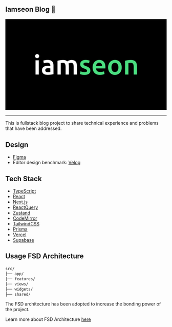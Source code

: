 ## Iamseon Blog 📮

![iamseon-blog](./public/image/main.png)

---

This is fullstack blog project to share technical experience and problems that have been addressed.

## Design

- [Figma](https://www.figma.com/)
- Editor design benchmark: [Velog](https://velog.io/)

## Tech Stack

- [TypeScript](https://www.typescriptlang.org/)
- [React](https://react.dev/)
- [Next.js](https://nextjs.org/)
- [ReactQuery](https://tanstack.com/query)
- [Zustand](https://zustand.docs.pmnd.rs/)
- [CodeMirror](https://github.com/codemirror)
- [TailwindCSS](https://tailwindcss.com/)
- [Prisma](https://www.prisma.io/)
- [Vercel](https://vercel.com/)
- [Supabase](https://supabase.com/)

## Usage FSD Architecture

```
src/
├── app/
├── features/
├── views/
├── widgets/
├── shared/
```

The FSD architecture has been adopted to increase the bonding power of the project.

Learn more about FSD Architecture [here](https://iamseon.com/post/%EA%B8%B0%EB%8A%A5-%EB%B6%84%ED%95%A0-%EC%84%A4%EA%B3%84FSD-%EC%95%84%ED%82%A4%ED%85%8D%EC%B2%98%EB%A1%9C-FE-%EA%B5%AC%EC%A1%B0-%EC%B5%9C%EC%A0%81%ED%99%94%ED%95%98%EA%B8%B0)
